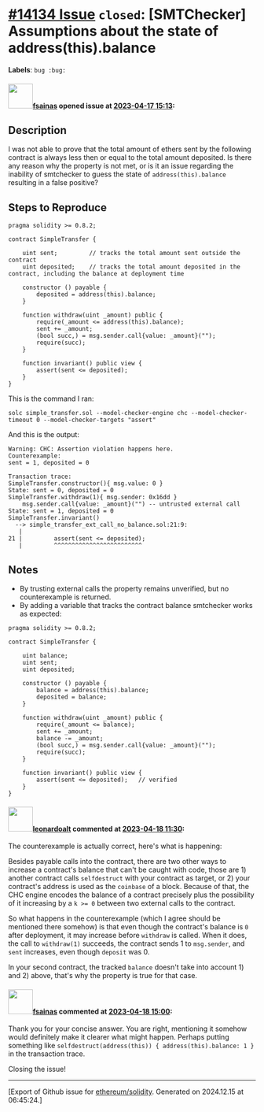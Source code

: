 # [\#14134 Issue](https://github.com/ethereum/solidity/issues/14134) `closed`: [SMTChecker] Assumptions about the state of address(this).balance
**Labels**: `bug :bug:`


#### <img src="https://avatars.githubusercontent.com/u/58312089?u=5b60aca8b9483cd24c7f2cf160ca66f108605486&v=4" width="50">[fsainas](https://github.com/fsainas) opened issue at [2023-04-17 15:13](https://github.com/ethereum/solidity/issues/14134):

## Description

I was not able to prove that the total amount of ethers sent by the following contract is always less then or equal to the total amount deposited. Is there any reason why the property is not met, or is it an issue regarding the inability of smtchecker to guess the state of `address(this).balance` resulting in a false positive?

## Steps to Reproduce

```solidity
pragma solidity >= 0.8.2;

contract SimpleTransfer {

    uint sent;         // tracks the total amount sent outside the contract
    uint deposited;    // tracks the total amount deposited in the contract, including the balance at deployment time

    constructor () payable {
        deposited = address(this).balance;
    }

    function withdraw(uint _amount) public {
        require(_amount <= address(this).balance);
        sent += _amount;
        (bool succ,) = msg.sender.call{value: _amount}("");
        require(succ);
    }

    function invariant() public view {
        assert(sent <= deposited);
    }
}
```

This is the command I ran:
```
solc simple_transfer.sol --model-checker-engine chc --model-checker-timeout 0 --model-checker-targets "assert"
```

And this is the output:
```
Warning: CHC: Assertion violation happens here.
Counterexample:
sent = 1, deposited = 0

Transaction trace:
SimpleTransfer.constructor(){ msg.value: 0 }
State: sent = 0, deposited = 0
SimpleTransfer.withdraw(1){ msg.sender: 0x16dd }
    msg.sender.call{value: _amount}("") -- untrusted external call
State: sent = 1, deposited = 0
SimpleTransfer.invariant()
  --> simple_transfer_ext_call_no_balance.sol:21:9:
   |
21 |         assert(sent <= deposited);
   |         ^^^^^^^^^^^^^^^^^^^^^^^^^
```

## Notes
- By trusting external calls the property remains unverified, but no counterexample is returned.
- By adding a variable that tracks the contract balance smtchecker works as expected:
```solidity
pragma solidity >= 0.8.2;

contract SimpleTransfer {

    uint balance;
    uint sent;
    uint deposited;

    constructor () payable {
        balance = address(this).balance;
        deposited = balance;
    }

    function withdraw(uint _amount) public {
        require(_amount <= balance);
        sent += _amount;
        balance -= _amount;
        (bool succ,) = msg.sender.call{value: _amount}("");
        require(succ);
    }

    function invariant() public view {
        assert(sent <= deposited);   // verified
    }
}
```

#### <img src="https://avatars.githubusercontent.com/u/504195?u=ce2facd14af9fd474ebff49f0d44891f56f7500f&v=4" width="50">[leonardoalt](https://github.com/leonardoalt) commented at [2023-04-18 11:30](https://github.com/ethereum/solidity/issues/14134#issuecomment-1512915698):

The counterexample is actually correct, here's what is happening:

Besides payable calls into the contract, there are two other ways to increase a contract's balance that can't be caught with code, those are 1) another contract calls `selfdestruct` with your contract as target, or 2) your contract's address is used as the `coinbase` of a block. Because of that, the CHC engine encodes the balance of a contract precisely plus the possibility of it increasing by a `k >= 0` between two external calls to the contract.

So what happens in the counterexample (which I agree should be mentioned there somehow) is that even though the contract's balance is `0` after deployment, it may increase before `withdraw` is called. When it does, the call to `withdraw(1)` succeeds, the contract sends 1 to `msg.sender`, and `sent` increases, even though `deposit` was 0.

In your second contract, the tracked `balance` doesn't take into account 1) and 2) above, that's why the property is true for that case.

#### <img src="https://avatars.githubusercontent.com/u/58312089?u=5b60aca8b9483cd24c7f2cf160ca66f108605486&v=4" width="50">[fsainas](https://github.com/fsainas) commented at [2023-04-18 15:00](https://github.com/ethereum/solidity/issues/14134#issuecomment-1513311686):

Thank you for your concise answer. You are right, mentioning it somehow would definitely make it clearer what might happen. Perhaps putting something like `selfdestruct(address(this)) { address(this).balance: 1 }` in the transaction trace.

Closing the issue!


-------------------------------------------------------------------------------



[Export of Github issue for [ethereum/solidity](https://github.com/ethereum/solidity). Generated on 2024.12.15 at 06:45:24.]
